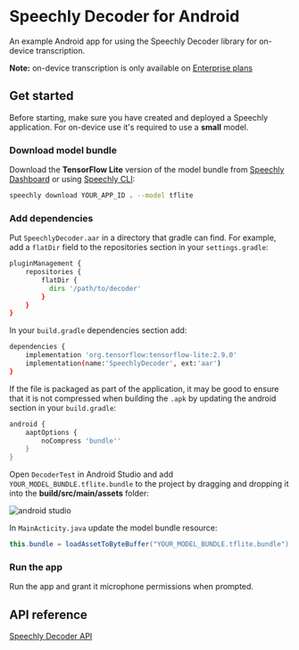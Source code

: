 # Speechly Decoder for Android

An example Android app for using the Speechly Decoder library for on-device transcription.

**Note:** on-device transcription is only available on [Enterprise plans](https://www.speechly.com/pricing)

## Get started

Before starting, make sure you have created and deployed a Speechly application. For on-device use it's required to use a **small** model.

### Download model bundle

Download the **TensorFlow Lite** version of the model bundle from [Speechly Dashboard](https://api.speechly.com/dashboard) or using [Speechly CLI](https://github.com/speechly/cli):

```bash 
speechly download YOUR_APP_ID . --model tflite
```

### Add dependencies

Put `SpeechlyDecoder.aar` in a directory that gradle can find. For example, add a `flatDir` field to the repositories section in your `settings.gradle`:

```bash
pluginManagement {
    repositories {
        flatDir {
          dirs '/path/to/decoder'
        }
    }
}
```

In your `build.gradle` dependencies section add:

```bash
dependencies {
    implementation 'org.tensorflow:tensorflow-lite:2.9.0'
    implementation(name:'SpeechlyDecoder', ext:'aar')
}
```

If the file is packaged as part of the application, it may be good to ensure that it is not compressed when building the `.apk` by updating the android section in your `build.gradle`:

```bash
android {
    aaptOptions {
        noCompress 'bundle''
    }
}
```

Open `DecoderTest` in Android Studio and add `YOUR_MODEL_BUNDLE.tflite.bundle` to the project by dragging and dropping it into the **build/src/main/assets** folder:

![android studio](https://funny-kashata-6dcdf0.netlify.app/assets/images/android-studio-40a3fd8a2c541125b3aa76cce66552cd.png)

In `MainActicity.java` update the model bundle resource:

```java
this.bundle = loadAssetToByteBuffer("YOUR_MODEL_BUNDLE.tflite.bundle");
```

### Run the app

Run the app and grant it microphone permissions when prompted.


## API reference

[Speechly Decoder API](https://funny-kashata-6dcdf0.netlify.app/reference/decoder/)